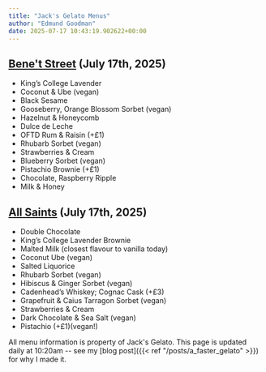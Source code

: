 ```yaml
---
title: "Jack's Gelato Menus"
author: "Edmund Goodman"
date: 2025-07-17 10:43:19.902622+00:00
---
```


## [Bene't Street](https://www.jacksgelato.com/bene-t-street-menu) (July 17th, 2025)

- King’s College Lavender
- Coconut & Ube (vegan)
- Black Sesame
- Gooseberry, Orange Blossom Sorbet (vegan)
- Hazelnut & Honeycomb
- Dulce de Leche
- OFTD Rum & Raisin (+£1)
- Rhubarb Sorbet (vegan)
- Strawberries & Cream
- Blueberry Sorbet (vegan)
- Pistachio Brownie (+£1)
- Chocolate, Raspberry Ripple
- Milk & Honey


## [All Saints](https://www.jacksgelato.com/all-saints-menu) (July 17th, 2025)

- Double Chocolate
- King’s College Lavender Brownie
- Malted Milk (closest flavour to vanilla today)
- Coconut Ube (vegan)
- Salted Liquorice
- Rhubarb Sorbet (vegan)
- Hibiscus & Ginger Sorbet (vegan)
- Cadenhead’s Whiskey; Cognac Cask (+£3)
- Grapefruit & Caius Tarragon Sorbet (vegan)
- Strawberries & Cream
- Dark Chocolate & Sea Salt (vegan)
- Pistachio (+£1)(vegan!)

All menu information is property of Jack's Gelato. This page is
updated daily at 10:20am -- see my
[blog post]({{< ref "/posts/a_faster_gelato" >}}) for why I made it.
